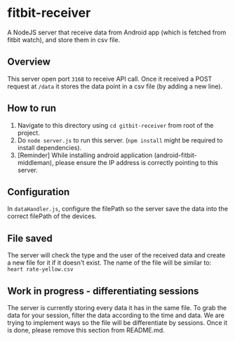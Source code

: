 # fitbit-receiver

A NodeJS server that receive data from Android app (which is fetched from fitbit watch), and store them in csv file.

## Overview

This server open port `3168` to receive API call. Once it received a POST request at `/data` it stores the data point in a csv file (by adding a new line).

## How to run

1. Navigate to this directory using `cd gitbit-receiver` from root of the project.
2. Do `node server.js` to run this server. (`npm install` might be required to install dependencies).
3. [Reminder] While installing android application (android-fitbit-middleman), please ensure the IP address is correctly pointing to this server.

## Configuration

In `dataHandler.js`, configure the filePath so the server save the data into the correct filePath of the devices.

## File saved

The server will check the type and the user of the received data and create a new file for it if it doesn't exist. The name of the file will be similar to: `heart rate-yellow.csv`

## Work in progress - differentiating sessions

The server is currently storing every data it has in the same file. To grab the data for your session, filter the data according to the time and data. We are trying to implement ways so the file will be differentiate by sessions. Once it is done, please remove this section from README.md.
